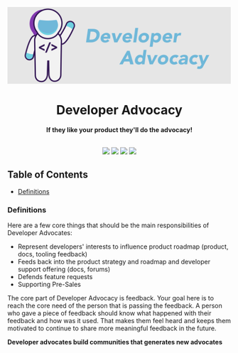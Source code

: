 <div align="center">
<br>
<img src="DeveloperAdvocacyLogo.png"
/>
<br/>
<h1>Developer Advocacy</h1>
<strong>If they like your product they'll do the advocacy!</strong>
</div>
<br/>
<p align="center">
<img src="https://img.shields.io/badge/Developer-Community-brightgreen"/>
<img src="https://img.shields.io/badge/Developer-Experience-brightgreen"/>
<img src="https://img.shields.io/badge/Developer-Evangelism-brightgreen"/>
<img src="https://img.shields.io/badge/Developer%20-Advocacy-brightgreen"/>
</p>

## Table of Contents

* [Definitions](#definitions) <br>

### Definitions

Here are a few core things that should be the main responsibilities of Developer Advocates:

* Represent developers' interests to influence product roadmap (product, docs, tooling feedback)
* Feeds back into the product strategy and roadmap and developer support offering (docs, forums)
* Defends feature requests
* Supporting Pre-Sales

The core part of Developer Advocacy is feedback. Your goal here is to reach the core need of the person that is passing the feedback. A person who gave a piece of feedback should know what happened with their feedback and how was it used. That makes them feel heard and keeps them motivated to continue to share more meaningful feedback in the future.

**Developer advocates build communities that generates new advocates**
